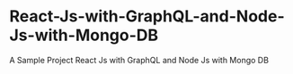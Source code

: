 # React-Js-with-GraphQL-and-Node-Js-with-Mongo-DB
A Sample Project React Js with GraphQL and Node Js with Mongo DB 
